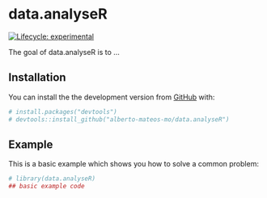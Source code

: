 
<!-- README.md is generated from README.Rmd. Please edit that file -->

# data.analyseR

<!-- badges: start -->

[![Lifecycle:
experimental](https://img.shields.io/badge/lifecycle-experimental-orange.svg)](https://www.tidyverse.org/lifecycle/#experimental)
<!-- badges: end -->

The goal of data.analyseR is to …

## Installation

You can install the the development version from
[GitHub](https://github.com/) with:

``` r
# install.packages("devtools")
# devtools::install_github("alberto-mateos-mo/data.analyseR")
```

## Example

This is a basic example which shows you how to solve a common problem:

``` r
# library(data.analyseR)
## basic example code
```
